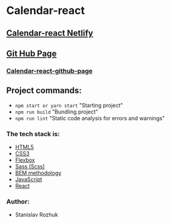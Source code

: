 # Calendar-react

## [Calendar-react Netlify](https://youthful-jepsen-c1b826.netlify.app/)

## [Git Hub Page](https://github.com/Rmorhub)

### [Calendar-react-github-page](https://github.com/Rmorhub/Calendar-react)

## Project commands:

- `npm start or yarn start` "Starting project"
- `npm run build` "Bundling project"
- `npm run lint` "Static code analysis for errors and warnings"


### The tech stack is:

- [HTML5](http://htmlbook.ru/html)
- [CSS3](https://developer.mozilla.org/ru/docs/Web/CSS)
- [Flexbox](https://css-tricks.com/snippets/css/a-guide-to-flexbox/)
- [Sass (Scss)](https://sass-lang.com/)
- [BEM methodology](https://en.bem.info/methodology/)
- [JavaScript](https://en.wikipedia.org/wiki/JavaScript)
- [React](https://en.reactjs.org/)

### Author:
- Stanislav Rozhuk